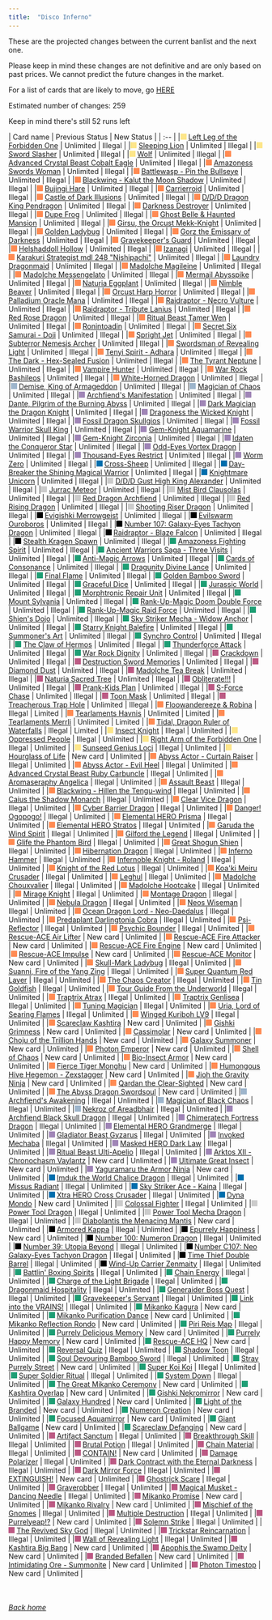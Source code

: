 ```yaml
---
title:  "Disco Inferno"
---
```


These are the projected changes between the current banlist and the next one.

Please keep in mind these changes are not definitive and are only based on past prices. We cannot predict the future changes in the market.

For a list of cards that are likely to move, go [HERE](closeprices)

Estimated number of changes: 259

Keep in mind there's still 52 runs left

| Card name | Previous Status | New Status |
| :-- |
|<img src="assets/vanilla.png" alt="Normal Monster" width="12" height="12"/> [Left Leg of the Forbidden One](https://db.ygoprodeck.com/card/?search=Left%20Leg%20of%20the%20Forbidden%20One) | Unlimited | Illegal |
|<img src="assets/vanilla.png" alt="Normal Monster" width="12" height="12"/> [Sleeping Lion](https://db.ygoprodeck.com/card/?search=Sleeping%20Lion) | Unlimited | Illegal |
|<img src="assets/vanilla.png" alt="Normal Monster" width="12" height="12"/> [Sword Slasher](https://db.ygoprodeck.com/card/?search=Sword%20Slasher) | Unlimited | Illegal |
|<img src="assets/vanilla.png" alt="Normal Monster" width="12" height="12"/> [Wolf](https://db.ygoprodeck.com/card/?search=Wolf) | Unlimited | Illegal |
|<img src="assets/effect.png" alt="Effect Monster" width="12" height="12"/> [Advanced Crystal Beast Cobalt Eagle](https://db.ygoprodeck.com/card/?search=Advanced%20Crystal%20Beast%20Cobalt%20Eagle) | Unlimited | Illegal |
|<img src="assets/effect.png" alt="Effect Monster" width="12" height="12"/> [Amazoness Swords Woman](https://db.ygoprodeck.com/card/?search=Amazoness%20Swords%20Woman) | Unlimited | Illegal |
|<img src="assets/effect.png" alt="Effect Monster" width="12" height="12"/> [Battlewasp - Pin the Bullseye](https://db.ygoprodeck.com/card/?search=Battlewasp%20-%20Pin%20the%20Bullseye) | Unlimited | Illegal |
|<img src="assets/effect.png" alt="Effect Monster" width="12" height="12"/> [Blackwing - Kalut the Moon Shadow](https://db.ygoprodeck.com/card/?search=Blackwing%20-%20Kalut%20the%20Moon%20Shadow) | Unlimited | Illegal |
|<img src="assets/effect.png" alt="Effect Monster" width="12" height="12"/> [Bujingi Hare](https://db.ygoprodeck.com/card/?search=Bujingi%20Hare) | Unlimited | Illegal |
|<img src="assets/effect.png" alt="Effect Monster" width="12" height="12"/> [Carrierroid](https://db.ygoprodeck.com/card/?search=Carrierroid) | Unlimited | Illegal |
|<img src="assets/effect.png" alt="Effect Monster" width="12" height="12"/> [Castle of Dark Illusions](https://db.ygoprodeck.com/card/?search=Castle%20of%20Dark%20Illusions) | Unlimited | Illegal |
|<img src="assets/effect.png" alt="Effect Monster" width="12" height="12"/> [D/D/D Dragon King Pendragon](https://db.ygoprodeck.com/card/?search=D/D/D%20Dragon%20King%20Pendragon) | Unlimited | Illegal |
|<img src="assets/effect.png" alt="Effect Monster" width="12" height="12"/> [Darkness Destroyer](https://db.ygoprodeck.com/card/?search=Darkness%20Destroyer) | Unlimited | Illegal |
|<img src="assets/effect.png" alt="Effect Monster" width="12" height="12"/> [Dupe Frog](https://db.ygoprodeck.com/card/?search=Dupe%20Frog) | Unlimited | Illegal |
|<img src="assets/effect.png" alt="Effect Monster" width="12" height="12"/> [Ghost Belle & Haunted Mansion](https://db.ygoprodeck.com/card/?search=Ghost%20Belle%20%26%20Haunted%20Mansion) | Unlimited | Illegal |
|<img src="assets/effect.png" alt="Effect Monster" width="12" height="12"/> [Girsu, the Orcust Mekk-Knight](https://db.ygoprodeck.com/card/?search=Girsu,%20the%20Orcust%20Mekk-Knight) | Unlimited | Illegal |
|<img src="assets/effect.png" alt="Effect Monster" width="12" height="12"/> [Golden Ladybug](https://db.ygoprodeck.com/card/?search=Golden%20Ladybug) | Unlimited | Illegal |
|<img src="assets/effect.png" alt="Effect Monster" width="12" height="12"/> [Gorz the Emissary of Darkness](https://db.ygoprodeck.com/card/?search=Gorz%20the%20Emissary%20of%20Darkness) | Unlimited | Illegal |
|<img src="assets/effect.png" alt="Effect Monster" width="12" height="12"/> [Gravekeeper's Guard](https://db.ygoprodeck.com/card/?search=Gravekeeper's%20Guard) | Unlimited | Illegal |
|<img src="assets/effect.png" alt="Effect Monster" width="12" height="12"/> [Helshaddoll Hollow](https://db.ygoprodeck.com/card/?search=Helshaddoll%20Hollow) | Unlimited | Illegal |
|<img src="assets/effect.png" alt="Effect Monster" width="12" height="12"/> [Izanagi](https://db.ygoprodeck.com/card/?search=Izanagi) | Unlimited | Illegal |
|<img src="assets/effect.png" alt="Effect Monster" width="12" height="12"/> [Karakuri Strategist mdl 248 "Nishipachi"](https://db.ygoprodeck.com/card/?search=Karakuri%20Strategist%20mdl%20248%20"Nishipachi") | Unlimited | Illegal |
|<img src="assets/effect.png" alt="Effect Monster" width="12" height="12"/> [Laundry Dragonmaid](https://db.ygoprodeck.com/card/?search=Laundry%20Dragonmaid) | Unlimited | Illegal |
|<img src="assets/effect.png" alt="Effect Monster" width="12" height="12"/> [Madolche Magileine](https://db.ygoprodeck.com/card/?search=Madolche%20Magileine) | Unlimited | Illegal |
|<img src="assets/effect.png" alt="Effect Monster" width="12" height="12"/> [Madolche Messengelato](https://db.ygoprodeck.com/card/?search=Madolche%20Messengelato) | Unlimited | Illegal |
|<img src="assets/effect.png" alt="Effect Monster" width="12" height="12"/> [Mermail Abysspike](https://db.ygoprodeck.com/card/?search=Mermail%20Abysspike) | Unlimited | Illegal |
|<img src="assets/effect.png" alt="Effect Monster" width="12" height="12"/> [Naturia Eggplant](https://db.ygoprodeck.com/card/?search=Naturia%20Eggplant) | Unlimited | Illegal |
|<img src="assets/effect.png" alt="Effect Monster" width="12" height="12"/> [Nimble Beaver](https://db.ygoprodeck.com/card/?search=Nimble%20Beaver) | Unlimited | Illegal |
|<img src="assets/effect.png" alt="Effect Monster" width="12" height="12"/> [Orcust Harp Horror](https://db.ygoprodeck.com/card/?search=Orcust%20Harp%20Horror) | Unlimited | Illegal |
|<img src="assets/effect.png" alt="Effect Monster" width="12" height="12"/> [Palladium Oracle Mana](https://db.ygoprodeck.com/card/?search=Palladium%20Oracle%20Mana) | Unlimited | Illegal |
|<img src="assets/effect.png" alt="Effect Monster" width="12" height="12"/> [Raidraptor - Necro Vulture](https://db.ygoprodeck.com/card/?search=Raidraptor%20-%20Necro%20Vulture) | Unlimited | Illegal |
|<img src="assets/effect.png" alt="Effect Monster" width="12" height="12"/> [Raidraptor - Tribute Lanius](https://db.ygoprodeck.com/card/?search=Raidraptor%20-%20Tribute%20Lanius) | Unlimited | Illegal |
|<img src="assets/effect.png" alt="Effect Monster" width="12" height="12"/> [Red Rose Dragon](https://db.ygoprodeck.com/card/?search=Red%20Rose%20Dragon) | Unlimited | Illegal |
|<img src="assets/effect.png" alt="Effect Monster" width="12" height="12"/> [Ritual Beast Tamer Wen](https://db.ygoprodeck.com/card/?search=Ritual%20Beast%20Tamer%20Wen) | Unlimited | Illegal |
|<img src="assets/effect.png" alt="Effect Monster" width="12" height="12"/> [Ronintoadin](https://db.ygoprodeck.com/card/?search=Ronintoadin) | Unlimited | Illegal |
|<img src="assets/effect.png" alt="Effect Monster" width="12" height="12"/> [Secret Six Samurai - Doji](https://db.ygoprodeck.com/card/?search=Secret%20Six%20Samurai%20-%20Doji) | Unlimited | Illegal |
|<img src="assets/effect.png" alt="Effect Monster" width="12" height="12"/> [Spright Jet](https://db.ygoprodeck.com/card/?search=Spright%20Jet) | Unlimited | Illegal |
|<img src="assets/effect.png" alt="Effect Monster" width="12" height="12"/> [Subterror Nemesis Archer](https://db.ygoprodeck.com/card/?search=Subterror%20Nemesis%20Archer) | Unlimited | Illegal |
|<img src="assets/effect.png" alt="Effect Monster" width="12" height="12"/> [Swordsman of Revealing Light](https://db.ygoprodeck.com/card/?search=Swordsman%20of%20Revealing%20Light) | Unlimited | Illegal |
|<img src="assets/effect.png" alt="Effect Monster" width="12" height="12"/> [Tenyi Spirit - Adhara](https://db.ygoprodeck.com/card/?search=Tenyi%20Spirit%20-%20Adhara) | Unlimited | Illegal |
|<img src="assets/effect.png" alt="Effect Monster" width="12" height="12"/> [The Dark - Hex-Sealed Fusion](https://db.ygoprodeck.com/card/?search=The%20Dark%20-%20Hex-Sealed%20Fusion) | Unlimited | Illegal |
|<img src="assets/effect.png" alt="Effect Monster" width="12" height="12"/> [The Tyrant Neptune](https://db.ygoprodeck.com/card/?search=The%20Tyrant%20Neptune) | Unlimited | Illegal |
|<img src="assets/effect.png" alt="Effect Monster" width="12" height="12"/> [Vampire Hunter](https://db.ygoprodeck.com/card/?search=Vampire%20Hunter) | Unlimited | Illegal |
|<img src="assets/effect.png" alt="Effect Monster" width="12" height="12"/> [War Rock Bashileos](https://db.ygoprodeck.com/card/?search=War%20Rock%20Bashileos) | Unlimited | Illegal |
|<img src="assets/effect.png" alt="Effect Monster" width="12" height="12"/> [White-Horned Dragon](https://db.ygoprodeck.com/card/?search=White-Horned%20Dragon) | Unlimited | Illegal |
|<img src="assets/ritual.png" alt="Ritual Monster" width="12" height="12"/> [Demise, King of Armageddon](https://db.ygoprodeck.com/card/?search=Demise,%20King%20of%20Armageddon) | Unlimited | Illegal |
|<img src="assets/ritual.png" alt="Ritual Monster" width="12" height="12"/> [Magician of Chaos](https://db.ygoprodeck.com/card/?search=Magician%20of%20Chaos) | Unlimited | Illegal |
|<img src="assets/fusion.png" alt="XYZ Fusion" width="12" height="12"/> [Archfiend's Manifestation](https://db.ygoprodeck.com/card/?search=Archfiend's%20Manifestation) | Unlimited | Illegal |
|<img src="assets/fusion.png" alt="XYZ Fusion" width="12" height="12"/> [Dante, Pilgrim of the Burning Abyss](https://db.ygoprodeck.com/card/?search=Dante,%20Pilgrim%20of%20the%20Burning%20Abyss) | Unlimited | Illegal |
|<img src="assets/fusion.png" alt="XYZ Fusion" width="12" height="12"/> [Dark Magician the Dragon Knight](https://db.ygoprodeck.com/card/?search=Dark%20Magician%20the%20Dragon%20Knight) | Unlimited | Illegal |
|<img src="assets/fusion.png" alt="XYZ Fusion" width="12" height="12"/> [Dragoness the Wicked Knight](https://db.ygoprodeck.com/card/?search=Dragoness%20the%20Wicked%20Knight) | Unlimited | Illegal |
|<img src="assets/fusion.png" alt="XYZ Fusion" width="12" height="12"/> [Fossil Dragon Skullgios](https://db.ygoprodeck.com/card/?search=Fossil%20Dragon%20Skullgios) | Unlimited | Illegal |
|<img src="assets/fusion.png" alt="XYZ Fusion" width="12" height="12"/> [Fossil Warrior Skull King](https://db.ygoprodeck.com/card/?search=Fossil%20Warrior%20Skull%20King) | Unlimited | Illegal |
|<img src="assets/fusion.png" alt="XYZ Fusion" width="12" height="12"/> [Gem-Knight Aquamarine](https://db.ygoprodeck.com/card/?search=Gem-Knight%20Aquamarine) | Unlimited | Illegal |
|<img src="assets/fusion.png" alt="XYZ Fusion" width="12" height="12"/> [Gem-Knight Zirconia](https://db.ygoprodeck.com/card/?search=Gem-Knight%20Zirconia) | Unlimited | Illegal |
|<img src="assets/fusion.png" alt="XYZ Fusion" width="12" height="12"/> [Idaten the Conqueror Star](https://db.ygoprodeck.com/card/?search=Idaten%20the%20Conqueror%20Star) | Unlimited | Illegal |
|<img src="assets/fusion.png" alt="XYZ Fusion" width="12" height="12"/> [Odd-Eyes Vortex Dragon](https://db.ygoprodeck.com/card/?search=Odd-Eyes%20Vortex%20Dragon) | Unlimited | Illegal |
|<img src="assets/fusion.png" alt="XYZ Fusion" width="12" height="12"/> [Thousand-Eyes Restrict](https://db.ygoprodeck.com/card/?search=Thousand-Eyes%20Restrict) | Unlimited | Illegal |
|<img src="assets/fusion.png" alt="XYZ Fusion" width="12" height="12"/> [Worm Zero](https://db.ygoprodeck.com/card/?search=Worm%20Zero) | Unlimited | Illegal |
|<img src="assets/link.png" alt="Link Monster" width="12" height="12"/> [Cross-Sheep](https://db.ygoprodeck.com/card/?search=Cross-Sheep) | Unlimited | Illegal |
|<img src="assets/link.png" alt="Link Monster" width="12" height="12"/> [Day-Breaker the Shining Magical Warrior](https://db.ygoprodeck.com/card/?search=Day-Breaker%20the%20Shining%20Magical%20Warrior) | Unlimited | Illegal |
|<img src="assets/link.png" alt="Link Monster" width="12" height="12"/> [Knightmare Unicorn](https://db.ygoprodeck.com/card/?search=Knightmare%20Unicorn) | Unlimited | Illegal |
|<img src="assets/synchro.png" alt="Synchro Monster" width="12" height="12"/> [D/D/D Gust High King Alexander](https://db.ygoprodeck.com/card/?search=D/D/D%20Gust%20High%20King%20Alexander) | Unlimited | Illegal |
|<img src="assets/synchro.png" alt="Synchro Monster" width="12" height="12"/> [Jurrac Meteor](https://db.ygoprodeck.com/card/?search=Jurrac%20Meteor) | Unlimited | Illegal |
|<img src="assets/synchro.png" alt="Synchro Monster" width="12" height="12"/> [Mist Bird Clausolas](https://db.ygoprodeck.com/card/?search=Mist%20Bird%20Clausolas) | Unlimited | Illegal |
|<img src="assets/synchro.png" alt="Synchro Monster" width="12" height="12"/> [Red Dragon Archfiend](https://db.ygoprodeck.com/card/?search=Red%20Dragon%20Archfiend) | Unlimited | Illegal |
|<img src="assets/synchro.png" alt="Synchro Monster" width="12" height="12"/> [Red Rising Dragon](https://db.ygoprodeck.com/card/?search=Red%20Rising%20Dragon) | Unlimited | Illegal |
|<img src="assets/synchro.png" alt="Synchro Monster" width="12" height="12"/> [Shooting Riser Dragon](https://db.ygoprodeck.com/card/?search=Shooting%20Riser%20Dragon) | Unlimited | Illegal |
|<img src="assets/xyz.png" alt="XYZ Monster" width="12" height="12"/> [Evigishki Merrowgeist](https://db.ygoprodeck.com/card/?search=Evigishki%20Merrowgeist) | Unlimited | Illegal |
|<img src="assets/xyz.png" alt="XYZ Monster" width="12" height="12"/> [Evilswarm Ouroboros](https://db.ygoprodeck.com/card/?search=Evilswarm%20Ouroboros) | Unlimited | Illegal |
|<img src="assets/xyz.png" alt="XYZ Monster" width="12" height="12"/> [Number 107: Galaxy-Eyes Tachyon Dragon](https://db.ygoprodeck.com/card/?search=Number%20107:%20Galaxy-Eyes%20Tachyon%20Dragon) | Unlimited | Illegal |
|<img src="assets/xyz.png" alt="XYZ Monster" width="12" height="12"/> [Raidraptor - Blaze Falcon](https://db.ygoprodeck.com/card/?search=Raidraptor%20-%20Blaze%20Falcon) | Unlimited | Illegal |
|<img src="assets/xyz.png" alt="XYZ Monster" width="12" height="12"/> [Stealth Kragen Spawn](https://db.ygoprodeck.com/card/?search=Stealth%20Kragen%20Spawn) | Unlimited | Illegal |
|<img src="assets/spell.png" alt="Spell" width="12" height="12"/> [Amazoness Fighting Spirit](https://db.ygoprodeck.com/card/?search=Amazoness%20Fighting%20Spirit) | Unlimited | Illegal |
|<img src="assets/spell.png" alt="Spell" width="12" height="12"/> [Ancient Warriors Saga - Three Visits](https://db.ygoprodeck.com/card/?search=Ancient%20Warriors%20Saga%20-%20Three%20Visits) | Unlimited | Illegal |
|<img src="assets/spell.png" alt="Spell" width="12" height="12"/> [Anti-Magic Arrows](https://db.ygoprodeck.com/card/?search=Anti-Magic%20Arrows) | Unlimited | Illegal |
|<img src="assets/spell.png" alt="Spell" width="12" height="12"/> [Cards of Consonance](https://db.ygoprodeck.com/card/?search=Cards%20of%20Consonance) | Unlimited | Illegal |
|<img src="assets/spell.png" alt="Spell" width="12" height="12"/> [Dragunity Divine Lance](https://db.ygoprodeck.com/card/?search=Dragunity%20Divine%20Lance) | Unlimited | Illegal |
|<img src="assets/spell.png" alt="Spell" width="12" height="12"/> [Final Flame](https://db.ygoprodeck.com/card/?search=Final%20Flame) | Unlimited | Illegal |
|<img src="assets/spell.png" alt="Spell" width="12" height="12"/> [Golden Bamboo Sword](https://db.ygoprodeck.com/card/?search=Golden%20Bamboo%20Sword) | Unlimited | Illegal |
|<img src="assets/spell.png" alt="Spell" width="12" height="12"/> [Graceful Dice](https://db.ygoprodeck.com/card/?search=Graceful%20Dice) | Unlimited | Illegal |
|<img src="assets/spell.png" alt="Spell" width="12" height="12"/> [Jurassic World](https://db.ygoprodeck.com/card/?search=Jurassic%20World) | Unlimited | Illegal |
|<img src="assets/spell.png" alt="Spell" width="12" height="12"/> [Morphtronic Repair Unit](https://db.ygoprodeck.com/card/?search=Morphtronic%20Repair%20Unit) | Unlimited | Illegal |
|<img src="assets/spell.png" alt="Spell" width="12" height="12"/> [Mount Sylvania](https://db.ygoprodeck.com/card/?search=Mount%20Sylvania) | Unlimited | Illegal |
|<img src="assets/spell.png" alt="Spell" width="12" height="12"/> [Rank-Up-Magic Doom Double Force](https://db.ygoprodeck.com/card/?search=Rank-Up-Magic%20Doom%20Double%20Force) | Unlimited | Illegal |
|<img src="assets/spell.png" alt="Spell" width="12" height="12"/> [Rank-Up-Magic Raid Force](https://db.ygoprodeck.com/card/?search=Rank-Up-Magic%20Raid%20Force) | Unlimited | Illegal |
|<img src="assets/spell.png" alt="Spell" width="12" height="12"/> [Shien's Dojo](https://db.ygoprodeck.com/card/?search=Shien's%20Dojo) | Unlimited | Illegal |
|<img src="assets/spell.png" alt="Spell" width="12" height="12"/> [Sky Striker Mecha - Widow Anchor](https://db.ygoprodeck.com/card/?search=Sky%20Striker%20Mecha%20-%20Widow%20Anchor) | Unlimited | Illegal |
|<img src="assets/spell.png" alt="Spell" width="12" height="12"/> [Starry Knight Balefire](https://db.ygoprodeck.com/card/?search=Starry%20Knight%20Balefire) | Unlimited | Illegal |
|<img src="assets/spell.png" alt="Spell" width="12" height="12"/> [Summoner's Art](https://db.ygoprodeck.com/card/?search=Summoner's%20Art) | Unlimited | Illegal |
|<img src="assets/spell.png" alt="Spell" width="12" height="12"/> [Synchro Control](https://db.ygoprodeck.com/card/?search=Synchro%20Control) | Unlimited | Illegal |
|<img src="assets/spell.png" alt="Spell" width="12" height="12"/> [The Claw of Hermos](https://db.ygoprodeck.com/card/?search=The%20Claw%20of%20Hermos) | Unlimited | Illegal |
|<img src="assets/spell.png" alt="Spell" width="12" height="12"/> [Thunderforce Attack](https://db.ygoprodeck.com/card/?search=Thunderforce%20Attack) | Unlimited | Illegal |
|<img src="assets/spell.png" alt="Spell" width="12" height="12"/> [War Rock Dignity](https://db.ygoprodeck.com/card/?search=War%20Rock%20Dignity) | Unlimited | Illegal |
|<img src="assets/trap.png" alt="Trap" width="12" height="12"/> [Crackdown](https://db.ygoprodeck.com/card/?search=Crackdown) | Unlimited | Illegal |
|<img src="assets/trap.png" alt="Trap" width="12" height="12"/> [Destruction Sword Memories](https://db.ygoprodeck.com/card/?search=Destruction%20Sword%20Memories) | Unlimited | Illegal |
|<img src="assets/trap.png" alt="Trap" width="12" height="12"/> [Diamond Dust](https://db.ygoprodeck.com/card/?search=Diamond%20Dust) | Unlimited | Illegal |
|<img src="assets/trap.png" alt="Trap" width="12" height="12"/> [Madolche Tea Break](https://db.ygoprodeck.com/card/?search=Madolche%20Tea%20Break) | Unlimited | Illegal |
|<img src="assets/trap.png" alt="Trap" width="12" height="12"/> [Naturia Sacred Tree](https://db.ygoprodeck.com/card/?search=Naturia%20Sacred%20Tree) | Unlimited | Illegal |
|<img src="assets/trap.png" alt="Trap" width="12" height="12"/> [Obliterate!!!](https://db.ygoprodeck.com/card/?search=Obliterate!!!) | Unlimited | Illegal |
|<img src="assets/trap.png" alt="Trap" width="12" height="12"/> [Prank-Kids Plan](https://db.ygoprodeck.com/card/?search=Prank-Kids%20Plan) | Unlimited | Illegal |
|<img src="assets/trap.png" alt="Trap" width="12" height="12"/> [S-Force Chase](https://db.ygoprodeck.com/card/?search=S-Force%20Chase) | Unlimited | Illegal |
|<img src="assets/trap.png" alt="Trap" width="12" height="12"/> [Toon Mask](https://db.ygoprodeck.com/card/?search=Toon%20Mask) | Unlimited | Illegal |
|<img src="assets/trap.png" alt="Trap" width="12" height="12"/> [Treacherous Trap Hole](https://db.ygoprodeck.com/card/?search=Treacherous%20Trap%20Hole) | Unlimited | Illegal |
|<img src="assets/effect.png" alt="Effect Monster" width="12" height="12"/> [Floowandereeze & Robina](https://db.ygoprodeck.com/card/?search=Floowandereeze%20%26%20Robina) | Illegal | Limited |
|<img src="assets/effect.png" alt="Effect Monster" width="12" height="12"/> [Tearlaments Havnis](https://db.ygoprodeck.com/card/?search=Tearlaments%20Havnis) | Unlimited | Limited |
|<img src="assets/effect.png" alt="Effect Monster" width="12" height="12"/> [Tearlaments Merrli](https://db.ygoprodeck.com/card/?search=Tearlaments%20Merrli) | Unlimited | Limited |
|<img src="assets/effect.png" alt="Effect Monster" width="12" height="12"/> [Tidal, Dragon Ruler of Waterfalls](https://db.ygoprodeck.com/card/?search=Tidal,%20Dragon%20Ruler%20of%20Waterfalls) | Illegal | Limited |
|<img src="assets/vanilla.png" alt="Normal Monster" width="12" height="12"/> [Insect Knight](https://db.ygoprodeck.com/card/?search=Insect%20Knight) | Illegal | Unlimited |
|<img src="assets/vanilla.png" alt="Normal Monster" width="12" height="12"/> [Oppressed People](https://db.ygoprodeck.com/card/?search=Oppressed%20People) | Illegal | Unlimited |
|<img src="assets/vanilla.png" alt="Normal Monster" width="12" height="12"/> [Right Arm of the Forbidden One](https://db.ygoprodeck.com/card/?search=Right%20Arm%20of%20the%20Forbidden%20One) | Illegal | Unlimited |
|<img src="assets/vanilla.png" alt="Normal Monster" width="12" height="12"/> [Sunseed Genius Loci](https://db.ygoprodeck.com/card/?search=Sunseed%20Genius%20Loci) | Illegal | Unlimited |
|<img src="assets/vanilla.png" alt="Normal Monster" width="12" height="12"/> [Hourglass of Life](https://db.ygoprodeck.com/card/?search=Hourglass%20of%20Life) | New card | Unlimited |
|<img src="assets/effect.png" alt="Effect Monster" width="12" height="12"/> [Abyss Actor - Curtain Raiser](https://db.ygoprodeck.com/card/?search=Abyss%20Actor%20-%20Curtain%20Raiser) | Illegal | Unlimited |
|<img src="assets/effect.png" alt="Effect Monster" width="12" height="12"/> [Abyss Actor - Evil Heel](https://db.ygoprodeck.com/card/?search=Abyss%20Actor%20-%20Evil%20Heel) | Illegal | Unlimited |
|<img src="assets/effect.png" alt="Effect Monster" width="12" height="12"/> [Advanced Crystal Beast Ruby Carbuncle](https://db.ygoprodeck.com/card/?search=Advanced%20Crystal%20Beast%20Ruby%20Carbuncle) | Illegal | Unlimited |
|<img src="assets/effect.png" alt="Effect Monster" width="12" height="12"/> [Aromaseraphy Angelica](https://db.ygoprodeck.com/card/?search=Aromaseraphy%20Angelica) | Illegal | Unlimited |
|<img src="assets/effect.png" alt="Effect Monster" width="12" height="12"/> [Assault Beast](https://db.ygoprodeck.com/card/?search=Assault%20Beast) | Illegal | Unlimited |
|<img src="assets/effect.png" alt="Effect Monster" width="12" height="12"/> [Blackwing - Hillen the Tengu-wind](https://db.ygoprodeck.com/card/?search=Blackwing%20-%20Hillen%20the%20Tengu-wind) | Illegal | Unlimited |
|<img src="assets/effect.png" alt="Effect Monster" width="12" height="12"/> [Caius the Shadow Monarch](https://db.ygoprodeck.com/card/?search=Caius%20the%20Shadow%20Monarch) | Illegal | Unlimited |
|<img src="assets/effect.png" alt="Effect Monster" width="12" height="12"/> [Clear Vice Dragon](https://db.ygoprodeck.com/card/?search=Clear%20Vice%20Dragon) | Illegal | Unlimited |
|<img src="assets/effect.png" alt="Effect Monster" width="12" height="12"/> [Cyber Barrier Dragon](https://db.ygoprodeck.com/card/?search=Cyber%20Barrier%20Dragon) | Illegal | Unlimited |
|<img src="assets/effect.png" alt="Effect Monster" width="12" height="12"/> [Danger! Ogopogo!](https://db.ygoprodeck.com/card/?search=Danger!%20Ogopogo!) | Illegal | Unlimited |
|<img src="assets/effect.png" alt="Effect Monster" width="12" height="12"/> [Elemental HERO Prisma](https://db.ygoprodeck.com/card/?search=Elemental%20HERO%20Prisma) | Illegal | Unlimited |
|<img src="assets/effect.png" alt="Effect Monster" width="12" height="12"/> [Elemental HERO Stratos](https://db.ygoprodeck.com/card/?search=Elemental%20HERO%20Stratos) | Illegal | Unlimited |
|<img src="assets/effect.png" alt="Effect Monster" width="12" height="12"/> [Garuda the Wind Spirit](https://db.ygoprodeck.com/card/?search=Garuda%20the%20Wind%20Spirit) | Illegal | Unlimited |
|<img src="assets/effect.png" alt="Effect Monster" width="12" height="12"/> [Gilford the Legend](https://db.ygoprodeck.com/card/?search=Gilford%20the%20Legend) | Illegal | Unlimited |
|<img src="assets/effect.png" alt="Effect Monster" width="12" height="12"/> [Glife the Phantom Bird](https://db.ygoprodeck.com/card/?search=Glife%20the%20Phantom%20Bird) | Illegal | Unlimited |
|<img src="assets/effect.png" alt="Effect Monster" width="12" height="12"/> [Great Shogun Shien](https://db.ygoprodeck.com/card/?search=Great%20Shogun%20Shien) | Illegal | Unlimited |
|<img src="assets/effect.png" alt="Effect Monster" width="12" height="12"/> [Hibernation Dragon](https://db.ygoprodeck.com/card/?search=Hibernation%20Dragon) | Illegal | Unlimited |
|<img src="assets/effect.png" alt="Effect Monster" width="12" height="12"/> [Inferno Hammer](https://db.ygoprodeck.com/card/?search=Inferno%20Hammer) | Illegal | Unlimited |
|<img src="assets/effect.png" alt="Effect Monster" width="12" height="12"/> [Infernoble Knight - Roland](https://db.ygoprodeck.com/card/?search=Infernoble%20Knight%20-%20Roland) | Illegal | Unlimited |
|<img src="assets/effect.png" alt="Effect Monster" width="12" height="12"/> [Knight of the Red Lotus](https://db.ygoprodeck.com/card/?search=Knight%20of%20the%20Red%20Lotus) | Illegal | Unlimited |
|<img src="assets/effect.png" alt="Effect Monster" width="12" height="12"/> [Koa'ki Meiru Crusader](https://db.ygoprodeck.com/card/?search=Koa'ki%20Meiru%20Crusader) | Illegal | Unlimited |
|<img src="assets/effect.png" alt="Effect Monster" width="12" height="12"/> [Leghul](https://db.ygoprodeck.com/card/?search=Leghul) | Illegal | Unlimited |
|<img src="assets/effect.png" alt="Effect Monster" width="12" height="12"/> [Madolche Chouxvalier](https://db.ygoprodeck.com/card/?search=Madolche%20Chouxvalier) | Illegal | Unlimited |
|<img src="assets/effect.png" alt="Effect Monster" width="12" height="12"/> [Madolche Hootcake](https://db.ygoprodeck.com/card/?search=Madolche%20Hootcake) | Illegal | Unlimited |
|<img src="assets/effect.png" alt="Effect Monster" width="12" height="12"/> [Mirage Knight](https://db.ygoprodeck.com/card/?search=Mirage%20Knight) | Illegal | Unlimited |
|<img src="assets/effect.png" alt="Effect Monster" width="12" height="12"/> [Montage Dragon](https://db.ygoprodeck.com/card/?search=Montage%20Dragon) | Illegal | Unlimited |
|<img src="assets/effect.png" alt="Effect Monster" width="12" height="12"/> [Nebula Dragon](https://db.ygoprodeck.com/card/?search=Nebula%20Dragon) | Illegal | Unlimited |
|<img src="assets/effect.png" alt="Effect Monster" width="12" height="12"/> [Neos Wiseman](https://db.ygoprodeck.com/card/?search=Neos%20Wiseman) | Illegal | Unlimited |
|<img src="assets/effect.png" alt="Effect Monster" width="12" height="12"/> [Ocean Dragon Lord - Neo-Daedalus](https://db.ygoprodeck.com/card/?search=Ocean%20Dragon%20Lord%20-%20Neo-Daedalus) | Illegal | Unlimited |
|<img src="assets/effect.png" alt="Effect Monster" width="12" height="12"/> [Predaplant Darlingtonia Cobra](https://db.ygoprodeck.com/card/?search=Predaplant%20Darlingtonia%20Cobra) | Illegal | Unlimited |
|<img src="assets/effect.png" alt="Effect Monster" width="12" height="12"/> [Psi-Reflector](https://db.ygoprodeck.com/card/?search=Psi-Reflector) | Illegal | Unlimited |
|<img src="assets/effect.png" alt="Effect Monster" width="12" height="12"/> [Psychic Bounder](https://db.ygoprodeck.com/card/?search=Psychic%20Bounder) | Illegal | Unlimited |
|<img src="assets/effect.png" alt="Effect Monster" width="12" height="12"/> [Rescue-ACE Air Lifter](https://db.ygoprodeck.com/card/?search=Rescue-ACE%20Air%20Lifter) | New card | Unlimited |
|<img src="assets/effect.png" alt="Effect Monster" width="12" height="12"/> [Rescue-ACE Fire Attacker](https://db.ygoprodeck.com/card/?search=Rescue-ACE%20Fire%20Attacker) | New card | Unlimited |
|<img src="assets/effect.png" alt="Effect Monster" width="12" height="12"/> [Rescue-ACE Fire Engine](https://db.ygoprodeck.com/card/?search=Rescue-ACE%20Fire%20Engine) | New card | Unlimited |
|<img src="assets/effect.png" alt="Effect Monster" width="12" height="12"/> [Rescue-ACE Impulse](https://db.ygoprodeck.com/card/?search=Rescue-ACE%20Impulse) | New card | Unlimited |
|<img src="assets/effect.png" alt="Effect Monster" width="12" height="12"/> [Rescue-ACE Monitor](https://db.ygoprodeck.com/card/?search=Rescue-ACE%20Monitor) | New card | Unlimited |
|<img src="assets/effect.png" alt="Effect Monster" width="12" height="12"/> [Skull-Mark Ladybug](https://db.ygoprodeck.com/card/?search=Skull-Mark%20Ladybug) | Illegal | Unlimited |
|<img src="assets/effect.png" alt="Effect Monster" width="12" height="12"/> [Suanni, Fire of the Yang Zing](https://db.ygoprodeck.com/card/?search=Suanni,%20Fire%20of%20the%20Yang%20Zing) | Illegal | Unlimited |
|<img src="assets/effect.png" alt="Effect Monster" width="12" height="12"/> [Super Quantum Red Layer](https://db.ygoprodeck.com/card/?search=Super%20Quantum%20Red%20Layer) | Illegal | Unlimited |
|<img src="assets/effect.png" alt="Effect Monster" width="12" height="12"/> [The Chaos Creator](https://db.ygoprodeck.com/card/?search=The%20Chaos%20Creator) | Illegal | Unlimited |
|<img src="assets/effect.png" alt="Effect Monster" width="12" height="12"/> [Tin Goldfish](https://db.ygoprodeck.com/card/?search=Tin%20Goldfish) | Illegal | Unlimited |
|<img src="assets/effect.png" alt="Effect Monster" width="12" height="12"/> [Tour Guide From the Underworld](https://db.ygoprodeck.com/card/?search=Tour%20Guide%20From%20the%20Underworld) | Illegal | Unlimited |
|<img src="assets/effect.png" alt="Effect Monster" width="12" height="12"/> [Traptrix Atrax](https://db.ygoprodeck.com/card/?search=Traptrix%20Atrax) | Illegal | Unlimited |
|<img src="assets/effect.png" alt="Effect Monster" width="12" height="12"/> [Traptrix Genlisea](https://db.ygoprodeck.com/card/?search=Traptrix%20Genlisea) | Illegal | Unlimited |
|<img src="assets/effect.png" alt="Effect Monster" width="12" height="12"/> [Tuning Magician](https://db.ygoprodeck.com/card/?search=Tuning%20Magician) | Illegal | Unlimited |
|<img src="assets/effect.png" alt="Effect Monster" width="12" height="12"/> [Uria, Lord of Searing Flames](https://db.ygoprodeck.com/card/?search=Uria,%20Lord%20of%20Searing%20Flames) | Illegal | Unlimited |
|<img src="assets/effect.png" alt="Effect Monster" width="12" height="12"/> [Winged Kuriboh LV9](https://db.ygoprodeck.com/card/?search=Winged%20Kuriboh%20LV9) | Illegal | Unlimited |
|<img src="assets/effect.png" alt="Effect Monster" width="12" height="12"/> [Scareclaw Kashtira](https://db.ygoprodeck.com/card/?search=Scareclaw%20Kashtira) | New card | Unlimited |
|<img src="assets/effect.png" alt="Effect Monster" width="12" height="12"/> [Gishki Grimness](https://db.ygoprodeck.com/card/?search=Gishki%20Grimness) | New card | Unlimited |
|<img src="assets/effect.png" alt="Effect Monster" width="12" height="12"/> [Cassimolar](https://db.ygoprodeck.com/card/?search=Cassimolar) | New card | Unlimited |
|<img src="assets/effect.png" alt="Effect Monster" width="12" height="12"/> [Choju of the Trillion Hands](https://db.ygoprodeck.com/card/?search=Choju%20of%20the%20Trillion%20Hands) | New card | Unlimited |
|<img src="assets/effect.png" alt="Effect Monster" width="12" height="12"/> [Galaxy Summoner](https://db.ygoprodeck.com/card/?search=Galaxy%20Summoner) | New card | Unlimited |
|<img src="assets/effect.png" alt="Effect Monster" width="12" height="12"/> [Photon Emperor](https://db.ygoprodeck.com/card/?search=Photon%20Emperor) | New card | Unlimited |
|<img src="assets/effect.png" alt="Effect Monster" width="12" height="12"/> [Shell of Chaos](https://db.ygoprodeck.com/card/?search=Shell%20of%20Chaos) | New card | Unlimited |
|<img src="assets/effect.png" alt="Effect Monster" width="12" height="12"/> [Bio-Insect Armor](https://db.ygoprodeck.com/card/?search=Bio-Insect%20Armor) | New card | Unlimited |
|<img src="assets/effect.png" alt="Effect Monster" width="12" height="12"/> [Fierce Tiger Monghu](https://db.ygoprodeck.com/card/?search=Fierce%20Tiger%20Monghu) | New card | Unlimited |
|<img src="assets/effect.png" alt="Effect Monster" width="12" height="12"/> [Humongous Hive Hegemon - Zexstagger](https://db.ygoprodeck.com/card/?search=Humongous%20Hive%20Hegemon%20-%20Zexstagger) | New card | Unlimited |
|<img src="assets/effect.png" alt="Effect Monster" width="12" height="12"/> [Jioh the Gravity Ninja](https://db.ygoprodeck.com/card/?search=Jioh%20the%20Gravity%20Ninja) | New card | Unlimited |
|<img src="assets/effect.png" alt="Effect Monster" width="12" height="12"/> [Qardan the Clear-Sighted](https://db.ygoprodeck.com/card/?search=Qardan%20the%20Clear-Sighted) | New card | Unlimited |
|<img src="assets/effect.png" alt="Effect Monster" width="12" height="12"/> [The Abyss Dragon Swordsoul](https://db.ygoprodeck.com/card/?search=The%20Abyss%20Dragon%20Swordsoul) | New card | Unlimited |
|<img src="assets/ritual.png" alt="Ritual Monster" width="12" height="12"/> [Archfiend's Awakening](https://db.ygoprodeck.com/card/?search=Archfiend's%20Awakening) | Illegal | Unlimited |
|<img src="assets/ritual.png" alt="Ritual Monster" width="12" height="12"/> [Magician of Black Chaos](https://db.ygoprodeck.com/card/?search=Magician%20of%20Black%20Chaos) | Illegal | Unlimited |
|<img src="assets/ritual.png" alt="Ritual Monster" width="12" height="12"/> [Nekroz of Areadbhair](https://db.ygoprodeck.com/card/?search=Nekroz%20of%20Areadbhair) | Illegal | Unlimited |
|<img src="assets/fusion.png" alt="XYZ Fusion" width="12" height="12"/> [Archfiend Black Skull Dragon](https://db.ygoprodeck.com/card/?search=Archfiend%20Black%20Skull%20Dragon) | Illegal | Unlimited |
|<img src="assets/fusion.png" alt="XYZ Fusion" width="12" height="12"/> [Chimeratech Fortress Dragon](https://db.ygoprodeck.com/card/?search=Chimeratech%20Fortress%20Dragon) | Illegal | Unlimited |
|<img src="assets/fusion.png" alt="XYZ Fusion" width="12" height="12"/> [Elemental HERO Grandmerge](https://db.ygoprodeck.com/card/?search=Elemental%20HERO%20Grandmerge) | Illegal | Unlimited |
|<img src="assets/fusion.png" alt="XYZ Fusion" width="12" height="12"/> [Gladiator Beast Gyzarus](https://db.ygoprodeck.com/card/?search=Gladiator%20Beast%20Gyzarus) | Illegal | Unlimited |
|<img src="assets/fusion.png" alt="XYZ Fusion" width="12" height="12"/> [Invoked Mechaba](https://db.ygoprodeck.com/card/?search=Invoked%20Mechaba) | Illegal | Unlimited |
|<img src="assets/fusion.png" alt="XYZ Fusion" width="12" height="12"/> [Masked HERO Dark Law](https://db.ygoprodeck.com/card/?search=Masked%20HERO%20Dark%20Law) | Illegal | Unlimited |
|<img src="assets/fusion.png" alt="XYZ Fusion" width="12" height="12"/> [Ritual Beast Ulti-Apelio](https://db.ygoprodeck.com/card/?search=Ritual%20Beast%20Ulti-Apelio) | Illegal | Unlimited |
|<img src="assets/fusion.png" alt="XYZ Fusion" width="12" height="12"/> [Arktos XII - Chronochasm Vaylantz](https://db.ygoprodeck.com/card/?search=Arktos%20XII%20-%20Chronochasm%20Vaylantz) | New card | Unlimited |
|<img src="assets/fusion.png" alt="XYZ Fusion" width="12" height="12"/> [Ultimate Great Insect](https://db.ygoprodeck.com/card/?search=Ultimate%20Great%20Insect) | New card | Unlimited |
|<img src="assets/fusion.png" alt="XYZ Fusion" width="12" height="12"/> [Yaguramaru the Armor Ninja](https://db.ygoprodeck.com/card/?search=Yaguramaru%20the%20Armor%20Ninja) | New card | Unlimited |
|<img src="assets/link.png" alt="Link Monster" width="12" height="12"/> [Imduk the World Chalice Dragon](https://db.ygoprodeck.com/card/?search=Imduk%20the%20World%20Chalice%20Dragon) | Illegal | Unlimited |
|<img src="assets/link.png" alt="Link Monster" width="12" height="12"/> [Missus Radiant](https://db.ygoprodeck.com/card/?search=Missus%20Radiant) | Illegal | Unlimited |
|<img src="assets/link.png" alt="Link Monster" width="12" height="12"/> [Sky Striker Ace - Kaina](https://db.ygoprodeck.com/card/?search=Sky%20Striker%20Ace%20-%20Kaina) | Illegal | Unlimited |
|<img src="assets/link.png" alt="Link Monster" width="12" height="12"/> [Xtra HERO Cross Crusader](https://db.ygoprodeck.com/card/?search=Xtra%20HERO%20Cross%20Crusader) | Illegal | Unlimited |
|<img src="assets/link.png" alt="Link Monster" width="12" height="12"/> [Dyna Mondo](https://db.ygoprodeck.com/card/?search=Dyna%20Mondo) | New card | Unlimited |
|<img src="assets/synchro.png" alt="Synchro Monster" width="12" height="12"/> [Colossal Fighter](https://db.ygoprodeck.com/card/?search=Colossal%20Fighter) | Illegal | Unlimited |
|<img src="assets/synchro.png" alt="Synchro Monster" width="12" height="12"/> [Power Tool Dragon](https://db.ygoprodeck.com/card/?search=Power%20Tool%20Dragon) | Illegal | Unlimited |
|<img src="assets/synchro.png" alt="Synchro Monster" width="12" height="12"/> [Power Tool Mecha Dragon](https://db.ygoprodeck.com/card/?search=Power%20Tool%20Mecha%20Dragon) | Illegal | Unlimited |
|<img src="assets/synchro.png" alt="Synchro Monster" width="12" height="12"/> [Diabolantis the Menacing Mantis](https://db.ygoprodeck.com/card/?search=Diabolantis%20the%20Menacing%20Mantis) | New card | Unlimited |
|<img src="assets/xyz.png" alt="XYZ Monster" width="12" height="12"/> [Armored Kappa](https://db.ygoprodeck.com/card/?search=Armored%20Kappa) | Illegal | Unlimited |
|<img src="assets/xyz.png" alt="XYZ Monster" width="12" height="12"/> [Epurrely Happiness](https://db.ygoprodeck.com/card/?search=Epurrely%20Happiness) | New card | Unlimited |
|<img src="assets/xyz.png" alt="XYZ Monster" width="12" height="12"/> [Number 100: Numeron Dragon](https://db.ygoprodeck.com/card/?search=Number%20100:%20Numeron%20Dragon) | Illegal | Unlimited |
|<img src="assets/xyz.png" alt="XYZ Monster" width="12" height="12"/> [Number 39: Utopia Beyond](https://db.ygoprodeck.com/card/?search=Number%2039:%20Utopia%20Beyond) | Illegal | Unlimited |
|<img src="assets/xyz.png" alt="XYZ Monster" width="12" height="12"/> [Number C107: Neo Galaxy-Eyes Tachyon Dragon](https://db.ygoprodeck.com/card/?search=Number%20C107:%20Neo%20Galaxy-Eyes%20Tachyon%20Dragon) | Illegal | Unlimited |
|<img src="assets/xyz.png" alt="XYZ Monster" width="12" height="12"/> [Time Thief Double Barrel](https://db.ygoprodeck.com/card/?search=Time%20Thief%20Double%20Barrel) | Illegal | Unlimited |
|<img src="assets/xyz.png" alt="XYZ Monster" width="12" height="12"/> [Wind-Up Carrier Zenmaity](https://db.ygoprodeck.com/card/?search=Wind-Up%20Carrier%20Zenmaity) | Illegal | Unlimited |
|<img src="assets/spell.png" alt="Spell" width="12" height="12"/> [Battlin' Boxing Spirits](https://db.ygoprodeck.com/card/?search=Battlin'%20Boxing%20Spirits) | Illegal | Unlimited |
|<img src="assets/spell.png" alt="Spell" width="12" height="12"/> [Chain Energy](https://db.ygoprodeck.com/card/?search=Chain%20Energy) | Illegal | Unlimited |
|<img src="assets/spell.png" alt="Spell" width="12" height="12"/> [Charge of the Light Brigade](https://db.ygoprodeck.com/card/?search=Charge%20of%20the%20Light%20Brigade) | Illegal | Unlimited |
|<img src="assets/spell.png" alt="Spell" width="12" height="12"/> [Dragonmaid Hospitality](https://db.ygoprodeck.com/card/?search=Dragonmaid%20Hospitality) | Illegal | Unlimited |
|<img src="assets/spell.png" alt="Spell" width="12" height="12"/> [Generaider Boss Quest](https://db.ygoprodeck.com/card/?search=Generaider%20Boss%20Quest) | Illegal | Unlimited |
|<img src="assets/spell.png" alt="Spell" width="12" height="12"/> [Gravekeeper's Servant](https://db.ygoprodeck.com/card/?search=Gravekeeper's%20Servant) | Illegal | Unlimited |
|<img src="assets/spell.png" alt="Spell" width="12" height="12"/> [Link into the VRAINS!](https://db.ygoprodeck.com/card/?search=Link%20into%20the%20VRAINS!) | Illegal | Unlimited |
|<img src="assets/spell.png" alt="Spell" width="12" height="12"/> [Mikanko Kagura](https://db.ygoprodeck.com/card/?search=Mikanko%20Kagura) | New card | Unlimited |
|<img src="assets/spell.png" alt="Spell" width="12" height="12"/> [Mikanko Purification Dance](https://db.ygoprodeck.com/card/?search=Mikanko%20Purification%20Dance) | New card | Unlimited |
|<img src="assets/spell.png" alt="Spell" width="12" height="12"/> [Mikanko Reflection Rondo](https://db.ygoprodeck.com/card/?search=Mikanko%20Reflection%20Rondo) | New card | Unlimited |
|<img src="assets/spell.png" alt="Spell" width="12" height="12"/> [Piri Reis Map](https://db.ygoprodeck.com/card/?search=Piri%20Reis%20Map) | Illegal | Unlimited |
|<img src="assets/spell.png" alt="Spell" width="12" height="12"/> [Purrely Delicious Memory](https://db.ygoprodeck.com/card/?search=Purrely%20Delicious%20Memory) | New card | Unlimited |
|<img src="assets/spell.png" alt="Spell" width="12" height="12"/> [Purrely Happy Memory](https://db.ygoprodeck.com/card/?search=Purrely%20Happy%20Memory) | New card | Unlimited |
|<img src="assets/spell.png" alt="Spell" width="12" height="12"/> [Rescue-ACE HQ](https://db.ygoprodeck.com/card/?search=Rescue-ACE%20HQ) | New card | Unlimited |
|<img src="assets/spell.png" alt="Spell" width="12" height="12"/> [Reversal Quiz](https://db.ygoprodeck.com/card/?search=Reversal%20Quiz) | Illegal | Unlimited |
|<img src="assets/spell.png" alt="Spell" width="12" height="12"/> [Shadow Toon](https://db.ygoprodeck.com/card/?search=Shadow%20Toon) | Illegal | Unlimited |
|<img src="assets/spell.png" alt="Spell" width="12" height="12"/> [Soul Devouring Bamboo Sword](https://db.ygoprodeck.com/card/?search=Soul%20Devouring%20Bamboo%20Sword) | Illegal | Unlimited |
|<img src="assets/spell.png" alt="Spell" width="12" height="12"/> [Stray Purrely Street](https://db.ygoprodeck.com/card/?search=Stray%20Purrely%20Street) | New card | Unlimited |
|<img src="assets/spell.png" alt="Spell" width="12" height="12"/> [Super Koi Koi](https://db.ygoprodeck.com/card/?search=Super%20Koi%20Koi) | Illegal | Unlimited |
|<img src="assets/spell.png" alt="Spell" width="12" height="12"/> [Super Soldier Ritual](https://db.ygoprodeck.com/card/?search=Super%20Soldier%20Ritual) | Illegal | Unlimited |
|<img src="assets/spell.png" alt="Spell" width="12" height="12"/> [System Down](https://db.ygoprodeck.com/card/?search=System%20Down) | Illegal | Unlimited |
|<img src="assets/spell.png" alt="Spell" width="12" height="12"/> [The Great Mikanko Ceremony](https://db.ygoprodeck.com/card/?search=The%20Great%20Mikanko%20Ceremony) | New card | Unlimited |
|<img src="assets/spell.png" alt="Spell" width="12" height="12"/> [Kashtira Overlap](https://db.ygoprodeck.com/card/?search=Kashtira%20Overlap) | New card | Unlimited |
|<img src="assets/spell.png" alt="Spell" width="12" height="12"/> [Gishki Nekromirror](https://db.ygoprodeck.com/card/?search=Gishki%20Nekromirror) | New card | Unlimited |
|<img src="assets/spell.png" alt="Spell" width="12" height="12"/> [Galaxy Hundred](https://db.ygoprodeck.com/card/?search=Galaxy%20Hundred) | New card | Unlimited |
|<img src="assets/spell.png" alt="Spell" width="12" height="12"/> [Light of the Branded](https://db.ygoprodeck.com/card/?search=Light%20of%20the%20Branded) | New card | Unlimited |
|<img src="assets/spell.png" alt="Spell" width="12" height="12"/> [Numeron Creation](https://db.ygoprodeck.com/card/?search=Numeron%20Creation) | New card | Unlimited |
|<img src="assets/spell.png" alt="Spell" width="12" height="12"/> [Focused Aquamirror](https://db.ygoprodeck.com/card/?search=Focused%20Aquamirror) | New card | Unlimited |
|<img src="assets/spell.png" alt="Spell" width="12" height="12"/> [Giant Ballgame](https://db.ygoprodeck.com/card/?search=Giant%20Ballgame) | New card | Unlimited |
|<img src="assets/spell.png" alt="Spell" width="12" height="12"/> [Scareclaw Defanging](https://db.ygoprodeck.com/card/?search=Scareclaw%20Defanging) | New card | Unlimited |
|<img src="assets/trap.png" alt="Trap" width="12" height="12"/> [Artifact Sanctum](https://db.ygoprodeck.com/card/?search=Artifact%20Sanctum) | Illegal | Unlimited |
|<img src="assets/trap.png" alt="Trap" width="12" height="12"/> [Breakthrough Skill](https://db.ygoprodeck.com/card/?search=Breakthrough%20Skill) | Illegal | Unlimited |
|<img src="assets/trap.png" alt="Trap" width="12" height="12"/> [Brutal Potion](https://db.ygoprodeck.com/card/?search=Brutal%20Potion) | Illegal | Unlimited |
|<img src="assets/trap.png" alt="Trap" width="12" height="12"/> [Chain Material](https://db.ygoprodeck.com/card/?search=Chain%20Material) | Illegal | Unlimited |
|<img src="assets/trap.png" alt="Trap" width="12" height="12"/> [CONTAIN!](https://db.ygoprodeck.com/card/?search=CONTAIN!) | New card | Unlimited |
|<img src="assets/trap.png" alt="Trap" width="12" height="12"/> [Damage Polarizer](https://db.ygoprodeck.com/card/?search=Damage%20Polarizer) | Illegal | Unlimited |
|<img src="assets/trap.png" alt="Trap" width="12" height="12"/> [Dark Contract with the Eternal Darkness](https://db.ygoprodeck.com/card/?search=Dark%20Contract%20with%20the%20Eternal%20Darkness) | Illegal | Unlimited |
|<img src="assets/trap.png" alt="Trap" width="12" height="12"/> [Dark Mirror Force](https://db.ygoprodeck.com/card/?search=Dark%20Mirror%20Force) | Illegal | Unlimited |
|<img src="assets/trap.png" alt="Trap" width="12" height="12"/> [EXTINGUISH!](https://db.ygoprodeck.com/card/?search=EXTINGUISH!) | New card | Unlimited |
|<img src="assets/trap.png" alt="Trap" width="12" height="12"/> [Ghostrick Scare](https://db.ygoprodeck.com/card/?search=Ghostrick%20Scare) | Illegal | Unlimited |
|<img src="assets/trap.png" alt="Trap" width="12" height="12"/> [Graverobber](https://db.ygoprodeck.com/card/?search=Graverobber) | Illegal | Unlimited |
|<img src="assets/trap.png" alt="Trap" width="12" height="12"/> [Magical Musket - Dancing Needle](https://db.ygoprodeck.com/card/?search=Magical%20Musket%20-%20Dancing%20Needle) | Illegal | Unlimited |
|<img src="assets/trap.png" alt="Trap" width="12" height="12"/> [Mikanko Promise](https://db.ygoprodeck.com/card/?search=Mikanko%20Promise) | New card | Unlimited |
|<img src="assets/trap.png" alt="Trap" width="12" height="12"/> [Mikanko Rivalry](https://db.ygoprodeck.com/card/?search=Mikanko%20Rivalry) | New card | Unlimited |
|<img src="assets/trap.png" alt="Trap" width="12" height="12"/> [Mischief of the Gnomes](https://db.ygoprodeck.com/card/?search=Mischief%20of%20the%20Gnomes) | Illegal | Unlimited |
|<img src="assets/trap.png" alt="Trap" width="12" height="12"/> [Multiple Destruction](https://db.ygoprodeck.com/card/?search=Multiple%20Destruction) | Illegal | Unlimited |
|<img src="assets/trap.png" alt="Trap" width="12" height="12"/> [Purrelyeap!?](https://db.ygoprodeck.com/card/?search=Purrelyeap!?) | New card | Unlimited |
|<img src="assets/trap.png" alt="Trap" width="12" height="12"/> [Solemn Strike](https://db.ygoprodeck.com/card/?search=Solemn%20Strike) | Illegal | Unlimited |
|<img src="assets/trap.png" alt="Trap" width="12" height="12"/> [The Revived Sky God](https://db.ygoprodeck.com/card/?search=The%20Revived%20Sky%20God) | Illegal | Unlimited |
|<img src="assets/trap.png" alt="Trap" width="12" height="12"/> [Trickstar Reincarnation](https://db.ygoprodeck.com/card/?search=Trickstar%20Reincarnation) | Illegal | Unlimited |
|<img src="assets/trap.png" alt="Trap" width="12" height="12"/> [Wall of Revealing Light](https://db.ygoprodeck.com/card/?search=Wall%20of%20Revealing%20Light) | Illegal | Unlimited |
|<img src="assets/trap.png" alt="Trap" width="12" height="12"/> [Kashtira Big Bang](https://db.ygoprodeck.com/card/?search=Kashtira%20Big%20Bang) | New card | Unlimited |
|<img src="assets/trap.png" alt="Trap" width="12" height="12"/> [Apophis the Swamp Deity](https://db.ygoprodeck.com/card/?search=Apophis%20the%20Swamp%20Deity) | New card | Unlimited |
|<img src="assets/trap.png" alt="Trap" width="12" height="12"/> [Branded Befallen](https://db.ygoprodeck.com/card/?search=Branded%20Befallen) | New card | Unlimited |
|<img src="assets/trap.png" alt="Trap" width="12" height="12"/> [Intimidating Ore - Summonite](https://db.ygoprodeck.com/card/?search=Intimidating%20Ore%20-%20Summonite) | New card | Unlimited |
|<img src="assets/trap.png" alt="Trap" width="12" height="12"/> [Photon Timestop](https://db.ygoprodeck.com/card/?search=Photon%20Timestop) | New card | Unlimited |

<br>

###### [Back home](index)